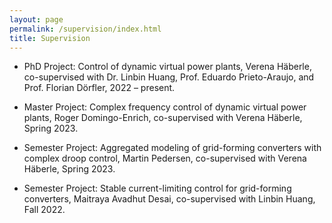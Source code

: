 ```yaml
---
layout: page
permalink: /supervision/index.html
title: Supervision
---
```


- PhD Project: Control of dynamic virtual power plants, Verena Häberle, co-supervised with Dr. Linbin Huang, Prof. Eduardo Prieto-Araujo, and Prof. Florian Dörfler, 2022 – present.

- Master Project: Complex frequency control of dynamic virtual power plants, Roger Domingo-Enrich, co-supervised with Verena Häberle, Spring 2023.

- Semester Project: Aggregated modeling of grid-forming converters with complex droop control, Martin Pedersen, co-supervised with Verena Häberle, Spring 2023.

- Semester Project: Stable current-limiting control for grid-forming converters, Maitraya Avadhut Desai, co-supervised with Linbin Huang, Fall 2022.
